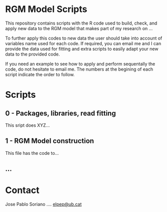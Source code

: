 # RGM Model Scripts
This repository contains scripts with the R code used to build, check, and apply new data to the RGM model that makes part of my research on ...


To further apply this codes to new data the user should take into account of variables name used for each code. 
If required, you can email me and I can provide the data used for fitting and extra scripts to easily adapt your new data to the provided code. 


If you need an example to see how to apply and perform sequentally the code, do not hesitate to email me. 
The numbers at the begining of each script indicate the order to follow. 

# Scripts
## 0 - Packages, libraries, read fitting
This sript does XYZ...
## 1 - RGM Model construction
This file has the code to...
## ...


# Contact
Jose Pablo Soriano .... elpep@ub.cat
